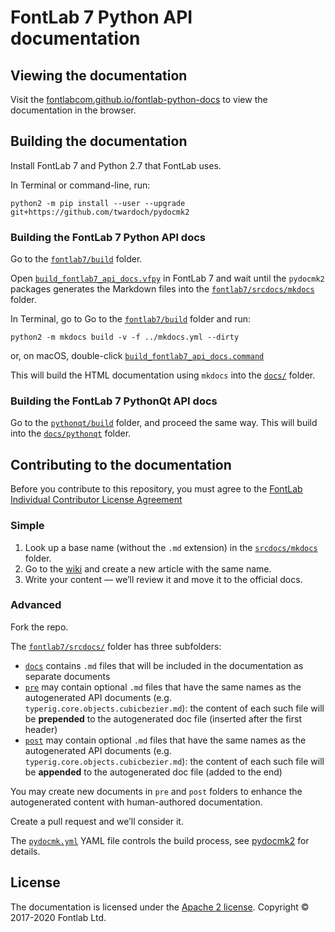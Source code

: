 
# FontLab 7 Python API documentation

## Viewing the documentation

Visit the [fontlabcom.github.io/fontlab-python-docs](https://fontlabcom.github.io/fontlab-python-docs) to view the documentation in the browser.

## Building the documentation

Install FontLab 7 and Python 2.7 that FontLab uses.

In Terminal or command-line, run:

```
python2 -m pip install --user --upgrade git+https://github.com/twardoch/pydocmk2
```

### Building the FontLab 7 Python API docs

Go to the [`fontlab7/build`](fontlab7/build) folder.

Open [`build_fontlab7_api_docs.vfpy`](fontlab7/build/build_fontlab7_api_docs.vfpy) in FontLab 7 and wait until the `pydocmk2` packages generates the Markdown files into the [`fontlab7/srcdocs/mkdocs`](fontlab7/srcdocs/mkdocs) folder.

In Terminal, go to Go to the [`fontlab7/build`](fontlab7/build) folder and run:

```
python2 -m mkdocs build -v -f ../mkdocs.yml --dirty
```

or, on macOS, double-click [`build_fontlab7_api_docs.command`](fontlab7/build/build_fontlab7_api_docs.command)

This will build the HTML documentation using `mkdocs` into the [`docs/`](docs) folder.

### Building the FontLab 7 PythonQt API docs

Go to the [`pythonqt/build`](pythonqt/build) folder, and proceed the same way. This will build into the [`docs/pythonqt`](docs/pythonqt) folder.

## Contributing to the documentation

Before you contribute to this repository, you must agree to the [FontLab Individual Contributor License Agreement](https://cla-assistant.io/fontlabcom/fontlab-python-docs)

### Simple

1. Look up a base name (without the `.md` extension) in the [`srcdocs/mkdocs`](srcdocs/mkdocs) folder.
2. Go to the [wiki](https://github.com/fontlabcom/fontlab-python-docs/wiki) and create a new article with the same name.
3. Write your content — we’ll review it and move it to the official docs.

### Advanced

Fork the repo.

The [`fontlab7/srcdocs/`](fontlab7/srcdocs) folder has three subfolders:

- [`docs`](fontlab7/srcdocs/docs) contains `.md` files that will be included in the documentation as separate documents
- [`pre`](fontlab7/srcdocs/pre) may contain optional `.md` files that have the same names as the autogenerated API documents (e.g. `typerig.core.objects.cubicbezier.md`): the content of each such file will be **prepended** to the autogenerated doc file (inserted after the first header)
- [`post`](fontlab7/srcdocs/post) may contain optional `.md` files that have the same names as the autogenerated API documents (e.g. `typerig.core.objects.cubicbezier.md`): the content of each such file will be **appended** to the autogenerated doc file (added to the end)

You may create new documents in `pre` and `post` folders to enhance the autogenerated content with human-authored documentation.

Create a pull request and we’ll consider it.

The [`pydocmk.yml`](fontlab7/pydocmk.yml) YAML file controls the build process, see [pydocmk2](https://twardoch.github.io/pydocmk2/) for details.

## License

The documentation is licensed under the [Apache 2 license](LICENSE). Copyright © 2017-2020 Fontlab Ltd.
